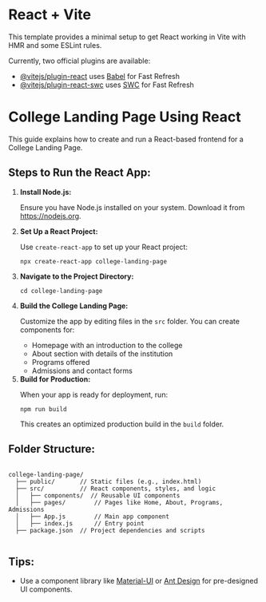 # React + Vite

This template provides a minimal setup to get React working in Vite with HMR and some ESLint rules.

Currently, two official plugins are available:

- [@vitejs/plugin-react](https://github.com/vitejs/vite-plugin-react/blob/main/packages/plugin-react/README.md) uses [Babel](https://babeljs.io/) for Fast Refresh
- [@vitejs/plugin-react-swc](https://github.com/vitejs/vite-plugin-react-swc) uses [SWC](https://swc.rs/) for Fast Refresh
<h1>College Landing Page Using React</h1>
<p>This guide explains how to create and run a React-based frontend for a College Landing Page.</p>
<h2>Steps to Run the React App:</h2>
<ol>
  <li>
    <b>Install Node.js:</b>
    <p>Ensure you have Node.js installed on your system. Download it from <a href="https://nodejs.org" target="_blank">https://nodejs.org</a>.</p>
  </li>
  <li>
    <b>Set Up a React Project:</b>
    <p>Use <code>create-react-app</code> to set up your React project:</p>
    <pre><code>npx create-react-app college-landing-page</code></pre>
  </li>
  <li>
    <b>Navigate to the Project Directory:</b>
    <pre><code>cd college-landing-page</code></pre>
  </li>
  <li>
    <b>Build the College Landing Page:</b>
    <p>Customize the app by editing files in the <code>src</code> folder. You can create components for:</p>
    <ul>
      <li>Homepage with an introduction to the college</li>
      <li>About section with details of the institution</li>
      <li>Programs offered</li>
      <li>Admissions and contact forms</li>
    </ul>
  </li>
  <li>
    <b>Build for Production:</b>
    <p>When your app is ready for deployment, run:</p>
    <pre><code>npm run build</code></pre>
    <p>This creates an optimized production build in the <code>build</code> folder.</p>
  </li>
</ol>

<h2>Folder Structure:</h2>
<pre><code>
college-landing-page/
  ├── public/       // Static files (e.g., index.html)
  ├── src/          // React components, styles, and logic
  │   ├── components/  // Reusable UI components
  │   ├── pages/        // Pages like Home, About, Programs, Admissions
  │   ├── App.js        // Main app component
  │   ├── index.js      // Entry point
  ├── package.json  // Project dependencies and scripts
        </code></pre>
<h2>Tips:</h2>
<ul>
  <li>Use a component library like <a href="https://mui.com/" target="_blank">Material-UI</a> or <a href="https://ant.design/" target="_blank">Ant Design</a> for pre-designed UI components.</li>
</ul>
